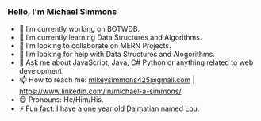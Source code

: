 ### Hello, I'm Michael Simmons



- 🔭 I’m currently working on BOTWDB.
- 🌱 I’m currently learning Data Structures and Algorithms.
- 👯 I’m looking to collaborate on MERN Projects.
- 🤔 I’m looking for help with Data Structures and Alogorithms. 
- 💬 Ask me about JavaScript, Java, C# Python or anything related to web development.
- 📫 How to reach me: mikeysimmons425@gmail.com | https://www.linkedin.com/in/michael-a-simmons/
- 😄 Pronouns: He/Him/His.
- ⚡ Fun fact: I have a one year old Dalmatian named Lou.

       

